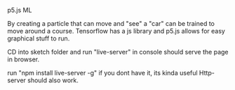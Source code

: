 p5.js ML

By creating a particle that can move and "see" a "car" can be trained to move around a course. 
Tensorflow has a js library and p5.js allows for easy graphical stuff to run.


CD into sketch folder and run "live-server" in console should serve the page in browser.

run "npm install live-server -g" if you dont have it, its kinda useful
Http-server should also work.